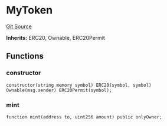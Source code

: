 # MyToken
[Git Source](https://github.com/typicalHuman/mini-dex/blob/367be2f904fa01431ef0195942219e881b6ff724/contracts\TestERC20.sol)

**Inherits:**
ERC20, Ownable, ERC20Permit


## Functions
### constructor


```solidity
constructor(string memory symbol) ERC20(symbol, symbol) Ownable(msg.sender) ERC20Permit(symbol);
```

### mint


```solidity
function mint(address to, uint256 amount) public onlyOwner;
```

